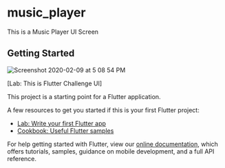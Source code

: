 # music_player

This is a Music Player UI Screen

## Getting Started

![Screenshot 2020-02-09 at 5 08 54 PM](https://github.com/MohammadRijwan/music_player/blob/master/assets/tiday%20%E2%80%93%207.png)

[Lab: This is Flutter Challenge UI]

This project is a starting point for a Flutter application.

A few resources to get you started if this is your first Flutter project:

- [Lab: Write your first Flutter app](https://flutter.dev/docs/get-started/codelab)
- [Cookbook: Useful Flutter samples](https://flutter.dev/docs/cookbook)

For help getting started with Flutter, view our
[online documentation](https://flutter.dev/docs), which offers tutorials,
samples, guidance on mobile development, and a full API reference.
